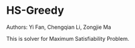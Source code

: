 # HS-Greedy
Authors: Yi Fan, Chengqian Li, Zongjie Ma

This is solver for Maximum Satisfiability Problem.
